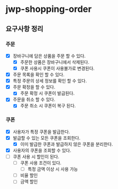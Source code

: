 # jwp-shopping-order

## 요구사항 정리

### 주문
- [x] 장바구니에 담은 상품을 주문 할 수 있다.
    - [x] 주문한 상품은 장바구니에서 삭제된다.
    - [x] 쿠폰 사용시 쿠폰이 사용불가로 변경된다.
- [x] 주문 목록을 확인 할 수 있다.
- [x] 특정 주문의 상세 정보를 확인 할 수 있다.
- [x] 주문 확정을 할 수 있다.
    - [x] 주문 확정 시 쿠폰이 발급된다.
- [x] 주문을 취소 할 수 있다.
    - [x] 주문 취소 시 쿠폰이 복구 된다.

### 쿠폰
- [x] 사용자가 특정 쿠폰을 발급한다.
- [x] 발급할 수 있는 모든 쿠폰을 조회한다.
    - [x] 이미 발급한 쿠폰과 발급하지 않은 쿠폰을 분리한다.
- [x] 사용자의 쿠폰을 조회할 수 있다.
- [ ] 쿠폰 사용 시 할인이 된다.
    - [ ] 쿠폰 사용 조건이 있다.
        - [ ] 특정 금액 이상 시 사용 가능
    - [ ] 비율 할인
    - [ ] 금액 할인
